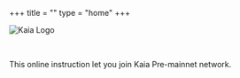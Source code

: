 +++
title = ""
type = "home"
+++


![Kaia Logo](https://raw.githubusercontent.com/klaytn/klaytn-pre-cypress-setup-workshop/main/static/images/Logo-1.png)

<!-- # CCO Onboarding - Pre-mainnet -->

&nbsp; 

This online instruction let you join Kaia Pre-mainnet network.    
